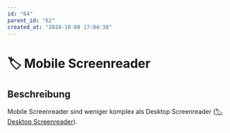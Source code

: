 ```yaml
---
id: "64"
parent_id: "62"
created_at: "2024-10-08 17:04:38"
---
```


# 🏷️ Mobile Screenreader

## Beschreibung

Mobile Screenreader sind weniger komplex als Desktop Screenreader ([🏷️ Desktop Screenreader](/de/tags/werkzeuge/screenreader/desktop-screenreader)).